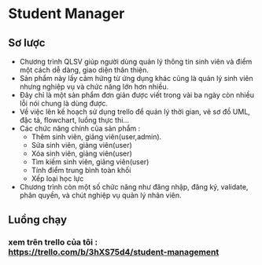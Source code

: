 # Student Manager
## Sơ lược 
* Chương trình QLSV giúp người dùng quản lý thông tin sinh viên và điểm một cách dễ dàng, giao diện thân thiện.
* Sản phẩm này lấy cảm hứng từ ứng dụng khác cũng là quản lý sinh viên nhưng nghiệp vụ và chức năng lớn hơn nhiều.
* Đây chỉ là một sản phẩm đơn giản được viết trong vài ba ngày còn nhiều lỗi nói chung là dùng được.
* Về việc lên kế hoạch sử dụng trello để quản lý thời gian, vẽ sơ đồ UML, đặc tả, flowchart, luồng thực thi...
* Các chức năng chính của sản phẩm :
  * Thêm sinh viên, giảng viên(user,admin).
  * Sửa sinh viên, giảng viên(user)
  * Xóa sinh viên, giảng viên(user)
  * Tìm kiếm sinh viên, giảng viên(user)
  * Tính điểm trung bình toàn khối
  * Xếp loại học lực
* Chương trình còn một số chức năng như đăng nhập, đăng ký, validate, phân quyền, và chút nghiệp vụ quản lý nhân viên.
## Luồng chạy
### xem trên trello của tôi : https://trello.com/b/3hXS75d4/student-management  
